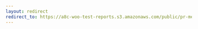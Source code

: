 ```yaml
---
layout: redirect
redirect_to: https://a8c-woo-test-reports.s3.amazonaws.com/public/pr-merge/44804/e2e/index.html
---
```

